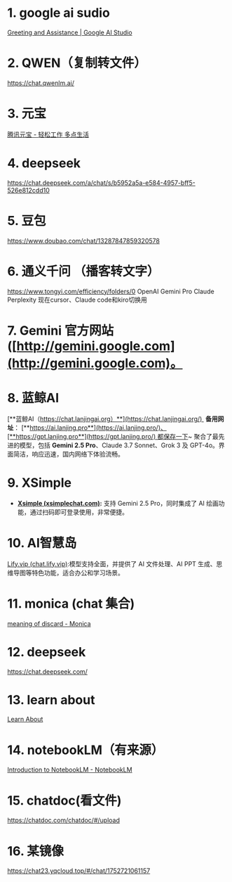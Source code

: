 # 1. google ai sudio
[Greeting and Assistance | Google AI Studio](https://aistudio.google.com/prompts/new_chat)
# 2. QWEN（复制转文件）
https://chat.qwenlm.ai/
# 3. 元宝
[腾讯元宝 - 轻松工作 多点生活](https://yuanbao.tencent.com/chat/naQivTmsDa?yb_channel=3009&yb_dl=js&msclkid=53699cd205f4195cc03ef4a4722eeffb)
# 4. deepseek
https://chat.deepseek.com/a/chat/s/b5952a5a-e584-4957-bff5-526e812cdd10
# 5. 豆包
https://www.doubao.com/chat/13287847859320578
# 6. 通义千问 （播客转文字）
https://www.tongyi.com/efficiency/folders/0
OpenAI
Gemini Pro
Claude
Perplexity
现在cursor、Claude code和kiro切换用
# 7. Gemini 官方网站 ([http://gemini.google.com](http://gemini.google.com)。
# 8. 蓝鲸AI
[**蓝鲸AI（https://chat.lanjingai.org）**](https://chat.lanjingai.org/) 
**备用网址**： [**https://ai.lanjing.pro**](https://ai.lanjing.pro/)、[**https://gpt.lanjing.pro**](https://gpt.lanjing.pro/) 都保存一下~
聚合了最先进的模型，包括 **Gemini 2.5 Pro**、Claude 3.7 Sonnet、Grok 3 及 GPT-4o。界面简洁，响应迅速，国内网络下体验流畅。
# 9. XSimple
- **[Xsimple (xsimplechat.com)](https://link.zhihu.com/?target=https%3A//chat.yixiaai.com/):** 支持 Gemini 2.5 Pro，同时集成了 AI 绘画功能，通过扫码即可登录使用，非常便捷。
# 10. AI智慧岛
[Lify.vip (chat.lify.vip)](https://link.zhihu.com/?target=https%3A//chat.lify.vip/):模型支持全面，并提供了 AI 文件处理、AI PPT 生成、思维导图等特色功能，适合办公和学习场景。
# 11. monica (chat 集合)
[meaning of discard - Monica](https://monica.im/home/chat/Monica/monica?convId=conv%3A9d42ada1-6f2e-4cb9-a8fe-79de352196b2)
# 12. deepseek
https://chat.deepseek.com/

# 13. learn about
[Learn About](https://learning.google.com/experiments/learn-about?src=signup)
# 14. notebookLM（有来源）
[Introduction to NotebookLM - NotebookLM](https://notebooklm.google.com/notebook/f7607d7a-584c-4f35-96fc-f6815c573a6c)
# 15. chatdoc(看文件)
https://chatdoc.com/chatdoc/#/upload

# 16. 某镜像
https://chat23.yqcloud.top/#/chat/1752721061157